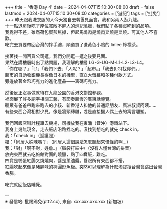 +++
title = '香港 Day 4'
date = 2024-04-07T15:10:30+08:00
draft = false
lastmod = 2024-04-07T15:10:30+08:00
categories = ['遊記']
tags = ['批兔']
+++
昨天跟我洗衣服的人今天獨自去韓團見面會。我和另兩人逛九龍。<br>
十一點退房後吃了座位寬敞不趕人的炯記燒臘，我們點了各種沒吃到的品項。<br>
我覺得不差，雖然荷包蛋煎焦掉，但起馬燒肉是燒肉叉燒是叉燒。可其他人不喜歡。<br>
吃完去買要帶回台灣的拌手禮，順道買了送黃色小鴨的 linlee 檸檬茶。<br>
<br>
接著找一間百貨公司逛。我們分開逛一逛之後要見面。<br>
果然在講樓層時出了點問題，我理解的樓層 LG-G-UG-M-L1-L2-L3-L4。<br>
「你在哪？」「L1」「我們下去」「人呢？」「超市。」「我去(LG)找你們。」<br>
超市的自助收銀機長得像日本的機型，直立大螢幕和多種付款方式。<br>
旁邊放著金幣巧克力的進化產品——籌碼巧克力。<br>
<br>
然後反正沒事做就待在九龍公園的香港文物館參觀。<br>
裡面展了許多廟宇相關工藝，有節奏超慢的廣東話導覽。<br>
聽眾有爸爸帶跑來跑去的小孩、新香港人和他的普通話朋友、廣洲叔叔阿姨……<br>
有些東西台灣相對少見，像是牆頭磚雕，或是直接擺人偶上去的寓言雕塑。<br>
<br>
我們回飯店叫計程車去機場，司機放我在東涌（音沖）港鐵站下。<br>
我身上幾無現金，走去飯店沿路找吃的。沒找到想吃的就先 check in。<br>
我：「check in」（遞護照）<br>
櫃：「同居人姓陳嗎？」（同居人這個說法怎麼聽起來怪怪的啊…）<br>
我：「對」「啊不對，姓詹。」（腦袋打結中）（沒有人懂台灣的拼音）<br>
放完東西就去吃旅館對面的燒臘，點了四寶飯，難吃。<br>
四寶是鴨蛋紅腸叉燒燒肉，醬是蔥油醬。醬跟所有東西都不搭。<br>
紅腸吃起來像是豬腥味的橢圓形魚板。突然可以理解為什麼淘寶搜台灣會跳出台灣香腸。<br>
<br>
吃完就回飯店睡覺。<br>
<br>
--<br>
※ 發信站: 批踢踢兔(ptt2.cc), 來自: xxx.xxx.xxx.xxx (新加坡)<br>
